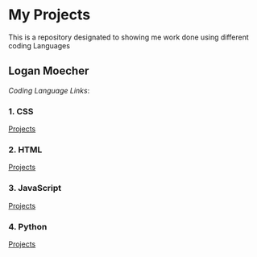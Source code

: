 # My Projects 
This is a repository designated to showing me work done using different coding Languages

## Logan Moecher

*Coding Language Links*:

### 1. CSS 
[Projects](css/README.md "CSS README.md file")

### 2. HTML
[Projects](html/README.md "HTML README.md file")

### 3. JavaScript
[Projects](javascript/README.md "JavaScript README.md file")

### 4. Python
[Projects](python/README.md "Python README.md file")


